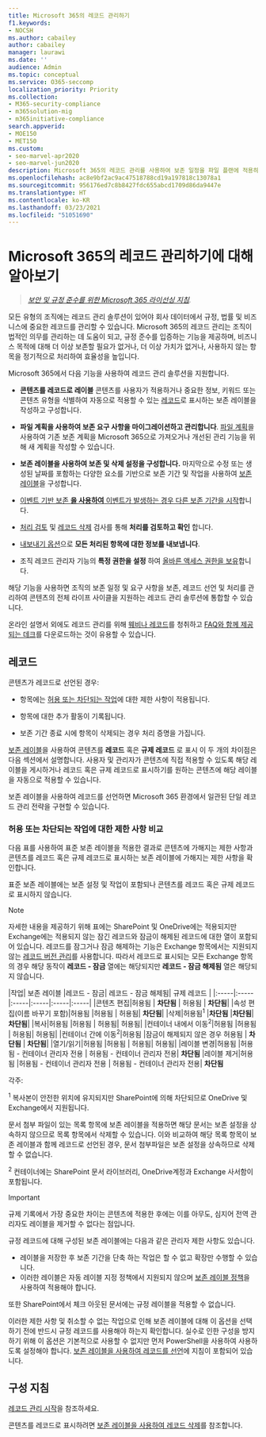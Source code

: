 ```yaml
---
title: Microsoft 365의 레코드 관리하기
f1.keywords:
- NOCSH
ms.author: cabailey
author: cabailey
manager: laurawi
ms.date: ''
audience: Admin
ms.topic: conceptual
ms.service: O365-seccomp
localization_priority: Priority
ms.collection:
- M365-security-compliance
- m365solution-mig
- m365initiative-compliance
search.appverid:
- MOE150
- MET150
ms.custom:
- seo-marvel-apr2020
- seo-marvel-jun2020
description: Microsoft 365의 레코드 관리를 사용하여 보존 일정을 파일 플랜에 적용하여 보존, 레코드 선언, 처리를 관리할 수 있습니다.
ms.openlocfilehash: ac8e9bf2ac9ac47518788cd19a197818c13078a1
ms.sourcegitcommit: 956176ed7c8b8427fdc655abcd1709d86da9447e
ms.translationtype: HT
ms.contentlocale: ko-KR
ms.lasthandoff: 03/23/2021
ms.locfileid: "51051690"
---
```

# <a name="learn-about-records-management-in-microsoft-365"></a>Microsoft 365의 레코드 관리하기에 대해 알아보기

>*[보안 및 규정 준수를 위한 Microsoft 365 라이선싱 지침](/office365/servicedescriptions/microsoft-365-service-descriptions/microsoft-365-tenantlevel-services-licensing-guidance/microsoft-365-security-compliance-licensing-guidance).*

모든 유형의 조직에는 레코드 관리 솔루션이 있어야 회사 데이터에서 규정, 법률 및 비즈니스에 중요한 레코드를 관리할 수 있습니다. Microsoft 365의 레코드 관리는 조직이 법적인 의무를 관리하는 데 도움이 되고, 규정 준수를 입증하는 기능을 제공하며, 비즈니스 목적에 대해 더 이상 보존할 필요가 없거나, 더 이상 가치가 없거나, 사용하지 않는 항목을 정기적으로 처리하여 효율성을 높입니다.

Microsoft 365에서 다음 기능을 사용하여 레코드 관리 솔루션을 지원합니다.

- **콘텐츠를 레코드로 레이블** 콘텐츠를 사용자가 적용하거나 중요한 정보, 키워드 또는 콘텐츠 유형을 식별하여 자동으로 적용할 수 있는 [레코드](#records)로 표시하는 보존 레이블을 작성하고 구성합니다.

- **파일 계획을 사용하여 보존 요구 사항을 마이그레이션하고 관리합니다**. [파일 계획](file-plan-manager.md)을 사용하여 기존 보존 계획을 Microsoft 365으로 가져오거나 개선된 관리 기능을 위해 새 계획을 작성할 수 있습니다.

- **보존 레이블을 사용하여 보존 및 삭제 설정을 구성합니다.** 마지막으로 수정 또는 생성된 날짜를 포함하는 다양한 요소를 기반으로 보존 기간 및 작업을 사용하여 [보존 레이블](retention.md#retention-labels)을 구성합니다.

- [이벤트 기반 보존 **을 사용하여** 이벤트가 발생하는 경우 다른 보존 기간을 시작](event-driven-retention.md)합니다.

- [처리 검토](disposition.md#disposition-reviews) 및 [레코드 삭제](disposition.md#disposition-of-records) 검사를 통해 **처리를 검토하고 확인** 합니다.

- [내보내기 옵션](disposition.md#filter-and-export-the-views)으로 **모든 처리된 항목에 대한 정보를 내보냅니다**.

- 조직 레코드 관리자 기능의 **특정 권한을 설정** 하여 [올바른 액세스 권한을 보유](../security/defender-365-security/permissions-in-the-security-and-compliance-center.md)합니다.

해당 기능을 사용하면 조직의 보존 일정 및 요구 사항을 보존, 레코드 선언 및 처리를 관리하여 콘텐츠의 전체 라이프 사이클을 지원하는 레코드 관리 솔루션에 통합할 수 있습니다.

온라인 설명서 외에도 레코드 관리를 위해 [웨비나 레코드](https://aka.ms/MIPC/Video-RecordsManagementWebinar)를 청취하고 [FAQ와 함께 제공되는 데크](https://aka.ms/MIPC/Blog-RecordsManagementWebinar)를 다운로드하는 것이 유용할 수 있습니다.

## <a name="records"></a>레코드

콘텐츠가 레코드로 선언된 경우:

- 항목에는 [허용 또는 차단되는 작업](#compare-restrictions-for-what-actions-are-allowed-or-blocked)에 대한 제한 사항이 적용됩니다.

- 항목에 대한 추가 활동이 기록됩니다.

- 보존 기간 종료 시에 항목이 삭제되는 경우 처리 증명을 가집니다.

[보존 레이블](retention.md#retention-labels)을 사용하여 콘텐츠를 **레코드** 혹은 **규제 레코드** 로 표시 이 두 개의 차이점은 다음 섹션에서 설명합니다. 사용자 및 관리자가 콘텐츠에 직접 적용할 수 있도록 해당 레이블을 게시하거나 레코드 혹은 규제 레코드로 표시하기를 원하는 콘텐츠에 해당 레이블을 자동으로 적용할 수 있습니다.

보존 레이블을 사용하여 레코드를 선언하면 Microsoft 365 환경에서 일관된 단일 레코드 관리 전략을 구현할 수 있습니다.

### <a name="compare-restrictions-for-what-actions-are-allowed-or-blocked"></a>허용 또는 차단되는 작업에 대한 제한 사항 비교

다음 표를 사용하여 표준 보존 레이블을 적용한 결과로 콘텐츠에 가해지는 제한 사항과 콘텐츠를 레코드 혹은 규제 레코드로 표시하는 보존 레이블에 가해지는 제한 사항을 확인합니다. 

표준 보존 레이블에는 보존 설정 및 작업이 포함되나 콘텐츠를 레코드 혹은 규제 레코드로 표시하지 않습니다.

>[!NOTE] 
> 자세한 내용을 제공하기 위해 표에는 SharePoint 및 OneDrive에는 적용되지만 Exchange에는 적용되지 않는 잠긴 레코드와 잠금이 해제된 레코드에 대한 열이 포함되어 있습니다. 레코드를 잠그거나 잠금 해제하는 기능은 Exchange 항목에서는 지원되지 않는 [레코드 버전 관리](record-versioning.md)를 사용합니다. 따라서 레코드로 표시되는 모든 Exchange 항목의 경우 해당 동작이 **레코드 - 잠금** 열에는 해당되지만 **레코드 - 잠금 해제됨** 열은 해당되지 않습니다.


|작업| 보존 레이블 |레코드 - 잠금| 레코드 - 잠금 해제됨| 규제 레코드 |
|:-----|:-----|:-----|:-----|:-----|:-----|
|콘텐츠 편집|허용됨 | **차단됨** | 허용됨 | **차단됨**|
|속성 편집(이름 바꾸기 포함)|허용됨 |허용됨 | 허용됨| **차단됨**|
|삭제|허용됨<sup>1</sup> |**차단됨** |**차단됨**| **차단됨**|
|복사|허용됨 |허용됨 | 허용됨| 허용됨|
|컨테이너 내에서 이동<sup>2</sup>|허용됨 |허용됨 | 허용됨| 허용됨|
|컨테이너 간에 이동<sup>2</sup>|허용됨 |잠금이 해제되지 않은 경우 허용됨 | **차단됨** | **차단됨**|
|열기/읽기|허용됨 |허용됨 | 허용됨| 허용됨|
|레이블 변경|허용됨 |허용됨 - 컨테이너 관리자 전용 | 허용됨 - 컨테이너 관리자 전용| **차단됨**
|레이블 제거|허용됨 |허용됨 - 컨테이너 관리자 전용 | 허용됨 - 컨테이너 관리자 전용| **차단됨**

각주:

<sup>1</sup> 복사본이 안전한 위치에 유지되지만 SharePoint에 의해 차단되므로 OneDrive 및 Exchange에서 지원됩니다.

문서 첨부 파일이 있는 목록 항목에 보존 레이블을 적용하면 해당 문서는 보존 설정을 상속하지 않으므로 목록 항목에서 삭제할 수 있습니다. 이와 비교하여 해당 목록 항목이 보존 레이블과 함께 레코드로 선언된 경우, 문서 첨부파일은 보존 설정을 상속하므로 삭제할 수 없습니다. 

<sup>2</sup> 컨테이너에는 SharePoint 문서 라이브러리, OneDrive계정과 Exchange 사서함이 포함됩니다.

>[!IMPORTANT] 
> 규제 기록에서 가장 중요한 차이는 콘텐츠에 적용한 후에는 이를 아무도, 심지어 전역 관리자도 레이블을 제거할 수 없다는 점입니다. 
>
> 규정 레코드에 대해 구성된 보존 레이블에는 다음과 같은 관리자 제한 사항도 있습니다.
> - 레이블을 저장한 후 보존 기간을 단축 하는 작업은 할 수 없고 확장만 수행할 수 있습니다.
> - 이러한 레이블은 자동 레이블 지정 정책에서 지원되지 않으며 [보존 레이블 정책](create-apply-retention-labels.md)을 사용하여 적용해야 합니다. 
>
> 또한 SharePoint에서 체크 아웃된 문서에는 규정 레이블을 적용할 수 없습니다.
> 
> 이러한 제한 사항 및 취소할 수 없는 작업으로 인해 보존 레이블에 대해 이 옵션을 선택하기 전에 반드시 규정 레코드를 사용해야 하는지 확인합니다. 실수로 인한 구성을 방지하기 위해 이 옵션은 기본적으로 사용할 수 없지만 먼저 PowerShell을 사용하여 사용하도록 설정해야 합니다. [보존 레이블을 사용하여 레코드를 선언](declare-records.md)에 지침이 포함되어 있습니다.

## <a name="configuration-guidance"></a>구성 지침

[레코드 관리 시작](get-started-with-records-management.md)을 참조하세요.

콘텐츠를 레코드로 표시하려면 [보존 레이블을 사용하여 레코드 삭제](declare-records.md)를 참조합니다.